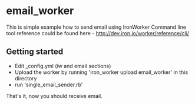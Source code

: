 # email_worker

This is simple example how to send email using IronWorker
Command line tool reference could be found here - http://dev.iron.io/worker/reference/cli/

## Getting started

- Edit _config.yml (iw and email sections)
- Upload the worker by running 'iron_worker upload email_worker' in this directory
- run 'single_email_sender.rb'

That's it, now you should receive email.

